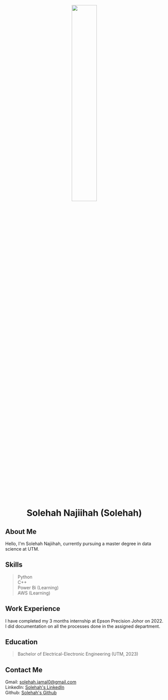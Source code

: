 <p align="center">
  <img src="https://github.com/drshahizan/research-design/assets/165742522/a3d544da-6a27-4163-a0a2-6d90cffbabcb" width=40% height=40%>
</p>

<h1 align="center">
  Solehah Najiihah (Solehah)
</h1>



## About Me
Hello, I'm Solehah Najiihah, currently pursuing a master degree in data science at UTM. 

## Skills
> Python <br/> C++ <br/> Power Bi (Learning) <br/> AWS (Learning)

## Work Experience
I have completed my 3 months internship at Epson Precision Johor on 2022. I did documentation on all the processes done in the assigned department.

## Education
> Bachelor of Electrical-Electronic Engineering (UTM, 2023)

## Contact Me
Gmail: solehah.jamal0@gmail.com <br/>
LinkedIn: [Solehah's LinkedIn](https://www.linkedin.com/in/solehah-najiihah/) <br/>
Github: [Solehah's Github](https://github.com/solehahnajiihah)
